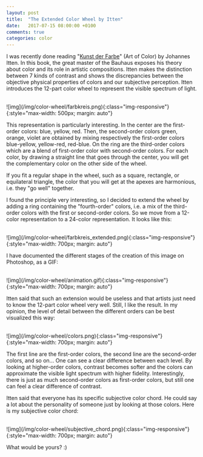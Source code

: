 ```yaml
---
layout: post
title:  "The Extended Color Wheel by Itten"
date:   2017-07-15 08:00:00 +0100
comments: true
categories: color
---
```


I was recently done reading "[Kunst der Farbe][KdF]" (Art of Color) by Johannes Itten. In this book, the great master of the Bauhaus exposes his theory about color and its role in artistic compositions. Itten makes the distinction between 7 kinds of contrast and shows the discrepancies between the objective physical properties of colors and our subjective perception. Itten introduces the 12-part color wheel to represent the visible spectrum of light.

<br>
![img](/img/color-wheel/farbkreis.png){:class="img-responsive"}
{:style="max-width: 500px; margin: auto"}
<br>

This representation is particularly interesting. In the center are the first-order colors: blue, yellow, red. Then, the second-order colors green, orange, violet are obtained by mixing respectively the first-order colors blue-yellow, yellow-red, red-blue. On the ring are the third-order colors which are a blend of first-order color with second-order colors. For each color, by drawing a straight line that goes through the center, you will get the complementary color on the other side of the wheel. 

If you fit a regular shape in the wheel, such as a square, rectangle, or equilateral triangle, the color that you will get at the apexes are harmonious, i.e. they "go well" together. 

I found the principle very interesting, so I decided to extend the wheel by adding a ring containing the "fourth-order" colors, i.e. a mix of the third-order colors with the first or second-order colors. So we move from a 12-color representation to a 24-color representation. It looks like this: 

<br>
![img](/img/color-wheel/farbkreis_extended.png){:class="img-responsive"}
{:style="max-width: 700px; margin: auto"}
<br>

I have documented the different stages of the creation of this image on Photoshop, as a GIF:  

<br>
![img](/img/color-wheel/animation.gif){:class="img-responsive"}
{:style="max-width: 700px; margin: auto"}
<br>

Itten said that such an extension would be useless and that artists just need to know the 12-part color wheel very well. Still, I like the result. In my opinion, the level of detail between the different orders can be best visualized this way: 

<br>
![img](/img/color-wheel/colors.png){:class="img-responsive"}
{:style="max-width: 700px; margin: auto"}
<br>

The first line are the first-order colors, the second line are the second-order colors, and so on... One can see a clear difference between each level. By looking at higher-order colors, contrast becomes softer and the colors can approximate the visible light spectrum with higher fidelity. Interestingly, there is just as much second-order colors as first-order colors, but still one can feel a clear difference of contrast. 

Itten said that everyone has its specific subjective color chord. He could say a lot about the personality of someone just by looking at those colors. Here is my subjective color chord: 

<br>
![img](/img/color-wheel/subjective_chord.png){:class="img-responsive"}
{:style="max-width: 700px; margin: auto"}
<br>

What would be yours? :) 


[KdF]: https://www.amazon.de/Kunst-Farbe-Johannes-Itten/dp/3363009801

